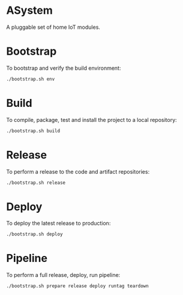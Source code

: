 # ASystem

A pluggable set of home IoT modules.

# Bootstrap

To bootstrap and verify the build environment:

```bash
./bootstrap.sh env
```

# Build

To compile, package, test and install the project to a local repository:

```bash
./bootstrap.sh build
```

# Release

To perform a release to the code and artifact repositories:

```bash
./bootstrap.sh release
```

# Deploy

To deploy the latest release to production:

```bash
./bootstrap.sh deploy
```

# Pipeline

To perform a full release, deploy, run pipeline:

```bash
./bootstrap.sh prepare release deploy runtag teardown
```

